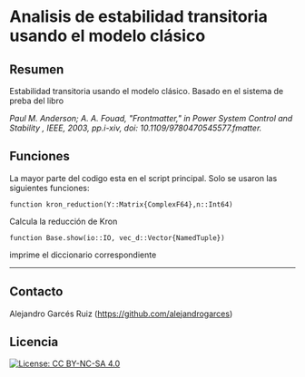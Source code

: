 # Analisis de estabilidad transitoria usando el modelo clásico

## Resumen

Estabilidad transitoria usando el modelo clásico.  Basado en el sistema de preba del libro

*Paul M. Anderson; A. A. Fouad, "Frontmatter," in Power System Control and Stability , IEEE, 2003, pp.i-xiv, doi: 10.1109/9780470545577.fmatter.*
## Funciones

La mayor parte del codigo esta en el script principal.  Solo se usaron las siguientes funciones:

    function kron_reduction(Y::Matrix{ComplexF64},n::Int64)

Calcula la reducción de Kron

    function Base.show(io::IO, vec_d::Vector{NamedTuple})

imprime el diccionario correspondiente

---
## Contacto

Alejandro Garcés Ruiz
(https://github.com/alejandrogarces)

## Licencia

[![License: CC BY-NC-SA 4.0](https://img.shields.io/badge/License-CC_BY--NC--SA_4.0-lightgrey.svg)](https://creativecommons.org/licenses/by-nc-sa/4.0/)
